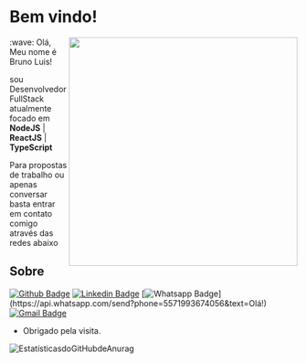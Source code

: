 

# Bem vindo!
<img src="https://user-images.githubusercontent.com/53521650/109302381-f7171c80-7817-11eb-898e-fbb3db8f005e.png" width=400 align=right>
:wave: Olá, Meu nome é Bruno Luis!


sou Desenvolvedor FullStack <br>
atualmente focado em **NodeJS** | **ReactJS** | **TypeScript**  

Para propostas de trabalho ou apenas conversar basta entrar em contato comigo através das redes abaixo


## Sobre
[![Github Badge](https://img.shields.io/badge/-Github-000?style=flat-square&logo=Github&logoColor=white&link=https://github.com/BLSSTI)](https://github.com/BLSSTI)
[![Linkedin Badge](https://img.shields.io/badge/-LinkedIn-blue?style=flat-square&logo=Linkedin&logoColor=white&link=www.linkedin.com/in/brunoluiss/)](www.linkedin.com/in/brunoluiss/)
[![Whatsapp Badge](https://img.shields.io/badge/-Whatsapp-4CA143?style=flat-square&labelColor=4CA143&logo=whatsapp&logoColor=white&link=https://api.whatsapp.com/send?phone=5571993674056&text=Olá!)](https://api.whatsapp.com/send?phone=5571993674056&text=Olá!)
[![Gmail Badge](https://img.shields.io/badge/-Gmail-0078d4?style=flat-square&logo=Microsoft-Outlook&logoColor=white&link=mailto:bruno-aqv@outlook.com)](mailto:bruno-aqv@outlook.com)

- Obrigado pela visita. 

![EstatísticasdoGitHubdeAnurag](https://github-readme-stats.vercel.app/api?username=BLSSTI&show_icons=true&theme=radical&layout=compact)

